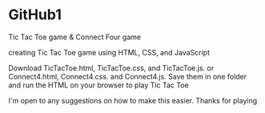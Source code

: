 # GitHub1
Tic Tac Toe game & Connect Four game


creating Tic Tac Toe game using HTML, CSS, and JavaScript

Download TicTacToe.html, TicTacToe.css, and TicTacToe.js. or Connect4.html, Connect4.css. and Connect4.js. Save them in one folder and run the HTML on your browser to play Tic Tac Toe



I'm open to any suggestions on how to make this easier.  Thanks for playing
